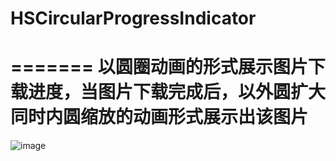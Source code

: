 # HSCircularProgressIndicator
=======
以圆圈动画的形式展示图片下载进度，当图片下载完成后，以外圆扩大同时内圆缩放的动画形式展示出该图片
=======
![image](https://github.com/huashanbayern/HSCircularProgressIndicator/raw/master/Desktop/app.gif)

